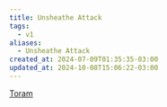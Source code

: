 ```yaml
---
title: Unsheathe Attack
tags:
  - v1
aliases:
  - Unsheathe Attack
created_at: 2024-07-09T01:35:35-03:00
updated_at: 2024-10-08T15:06:22-03:00
---
```


[Toram](../26/Toram.md)
